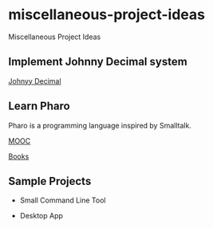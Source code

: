 # miscellaneous-project-ideas
Miscellaneous Project Ideas

## Implement Johnny Decimal system

[Johnyy Decimal](https://johnnydecimal.com/concepts/managing-email/)

## Learn Pharo

Pharo is a programming language inspired by Smalltalk.

[MOOC](https://mooc.pharo.org/)

[Books](http://books.pharo.org/)

## Sample Projects

- Small Command Line Tool

- Desktop App
